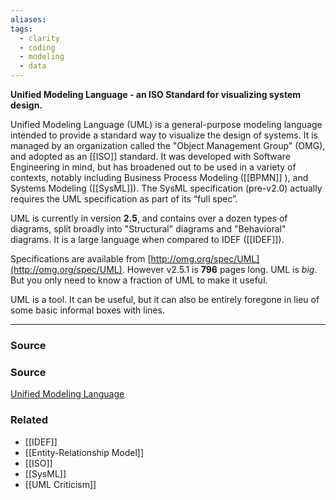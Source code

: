 ```yaml
---
aliases: 
tags:
  - clarity
  - coding
  - modeling
  - data
---
```

**Unified Modeling Language - an ISO Standard for visualizing system design.**

Unified Modeling Language (UML) is a general-purpose modeling language intended to provide a standard way to visualize the design of systems. It is managed by an organization called the "Object Management Group" (OMG), and adopted as an [[ISO]] standard. It was developed with Software Engineering in mind, but has broadened out to be used in a variety of contexts, notably including Business Process Modeling ([[BPMN]] ), and Systems Modeling ([[SysML]]). The SysML specification (pre-v2.0) actually requires the UML specification as part of its “full spec”.

UML is currently in version **2.5**, and contains over a dozen types of diagrams, split broadly into "Structural" diagrams and "Behavioral" diagrams. It is a large language when compared to IDEF ([[IDEF]]).

Specifications are available from [http://omg.org/spec/UML](http://omg.org/spec/UML). However v2.5.1 is **796** pages long. UML is *big*. But you only need to know a fraction of UML to make it useful.

UML is a tool. It can be useful, but it can also be entirely foregone in lieu of some basic informal boxes with lines.

---

### Source

### Source

[Unified Modeling Language](https://en.wikipedia.org/wiki/Unified_Modeling_Language)

### Related
- [[IDEF]] 
- [[Entity-Relationship Model]] 
- [[ISO]] 
- [[SysML]] 
- [[UML Criticism]]